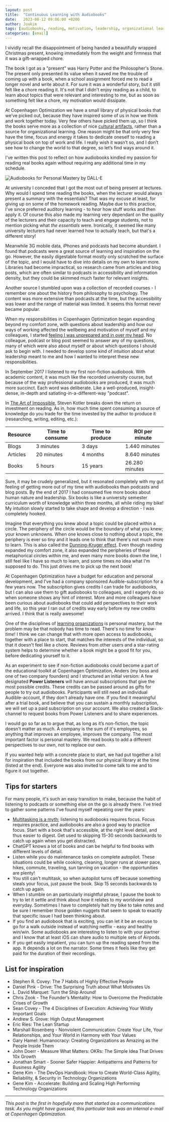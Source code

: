 ```yaml
---
layout: post
title:  "Continuous Learning with Audiobooks"
date:   2023-08-12 09:06:00 +0200
author: Joakim
tags: [audiobooks, reading, motivation, leadership, organizational learning, personal mastery, multitasking, podcasts, focus & concentration, employee development, copenhagen optimization, time management, learning organizations, cultural artifacts, impostor syndrome, dunning-kruger effect, professional development tools, human nature]
categories: [email]
--- 
```

I vividly recall the disappointment of being handed a beautifully wrapped Christmas present, knowing immediately from the weight and firmness that it was a gift-wrapped chore. 

The book I got as a "present" was Harry Potter and the Philosopher's Stone. The present only presented its value when it saved me the trouble of coming up with a book, when a school assignment forced me to read a longer novel and write about it. For sure it was a wonderful story, but it still felt like a chore reading it. It's not that I didn't enjoy reading as a child, to learn about topics that were relevant and interesting to me, but as soon as something felt like a chore, my motivation would dissipate.

At Copenhagen Optimization we have a small library of physical books that we’ve picked out, because they have inspired some of us in how we think and work together today. Very few others have picked them up, so I think the books serve more as a collection of nice [cultural artifacts](https://en.wikipedia.org/wiki/Cultural_artifact), rather than a source for organizational learning. One reason might be that only very few have the time, focus and energy it takes to dedicate oneself to reading a physical book on top of work and life. I really wish it wasn’t so, and I don’t see how to change the world to that degree, so let’s find ways around it.

I've written this post to reflect on how audiobooks kindled my passion for reading real books again without requiring any additional time in my schedule.

![Audiobooks for Personal Mastery by DALL-E](/assets/audiobooks.webp)

At university I conceded that I got the most out of being present at lectures. Why would I spend time reading the books, when the lecturer would always present a summary with the essentials? That was my excuse at least, for giving up on some of the homework reading. Maybe due to this practice, I've since preferred auditory learning - to _hear_ how stuff works and then apply it. Of course this also made my learning very dependant on the quality of the lecturers and their capacity to teach and engage students, not to mention picking what _the essentials_ were. Ironically, it seemed like many university lecturers had never learned how to actually teach, but that's a different story!

Meanwhile 3G mobile data, iPhones and podcasts had become abundant. I found that podcasts were a great source of learning and inspiration on the go. However, the easily digestable format mostly only scratched the surface of the topic, and I would have to dive into details on my own to learn more. Libraries had become impractical, so research came from articles and blog posts, which are often similar to podcasts in accessibility and information density, but they could be skimmed much faster for relevant insights.

Another source I stumbled upon was a collection of recorded courses - I remember one about the history from philosophy to psychology. The content was more extensive than podcasts at the time, but the accessibility was lower and the range of material was limited. It seems this format never became popular.

When my responsibilities in Copenhagen Optimization began expanding beyond my comfort zone, with questions about leadership and how our ways of working affected the wellbeing and motivation of myself and my colleagues, I started [feeling I was unprepared and in over my head](https://en.wikipedia.org/wiki/Impostor_syndrome). No colleague, podcast or blog post seemed to answer any of my questions, many of which were also about myself or about which questions I should ask to begin with. I needed to develop some kind of intuition about what leadership meant to me and how I wanted to interpret these new responsibilities.

In September 2017 I listened to my first non-fiction audiobook. With academic content, it was much like the recorded university course, but because of the way professional audiobooks are produced, it was much more succinct. Each word was deliberate. Like a well-produced, insight-dense, in-depth and satiating-in-a-different-way "podcast".

In [The Art of Impossible](https://www.amazon.com/Art-Impossible-Peak-Performance-Primer/dp/0062977539), Steven Kotler breaks down the return on investment on reading. As in, how much time spent consuming a source of knowledge do you trade for the time invested by the author to produce it (researching, writing, editing, etc.):

| Resource | Time to consume | Time to produce | ROI per minute |
| -------- | --------------- | --------------- | -------------- |
| Blogs    | 3 minutes       | 3 days          | 1.440 minutes  |
| Articles | 20 minutes      | 4 months        | 8.640 minutes  |
| Books    | 5 hours         | 15 years        | 26.280 minutes |

Sure, it may be crudely generalized, but it resonated completely with my gut feeling of getting more out of my time with audiobooks than podcasts and blog posts. By the end of 2017 I had consumed five more books about human nature and leadership. Six books is like a university semester curriculum worth of knowledge within three months, all while riding my bike! My intuition slowly started to take shape and develop a direction - I was completely hooked.

Imagine that everything you knew about a topic could be placed within a circle. The periphery of the circle would be the boundary of what you knew; your known unknowns. When one knows close to nothing about a topic, the periphery is ever so tiny and it leads one to think that there's not much more to learn. This is also called the [Dunning-Kruger effect](https://en.wikipedia.org/wiki/Dunning%E2%80%93Kruger_effect). Even though reading expanded my comfort zone, it also expanded the peripheries of these metaphorical circles within me, and even many more books down the line, I still feel like I have so much to learn, and some times no idea what I'm supposed to do. This just drives me to pick up the next book!

At Copenhagen Optimization have a budget for education and personal development, and I’ve had a company sponsored Audible-subscription for a few years now. The subscription gives credits I can trade for audiobooks, but I can also use them to gift audiobooks to colleagues, and I eagerly do so when someone shows any hint of interest. More and more colleagues have been curious about audiobooks that could add perspectives to their work and life, so this year I ran out of credits way early before my new credits arrived. I think that is really awesome!

One of the disciplines of [learning organizations](https://www.amazon.com/Fifth-Discipline-Practice-Learning-Organization/dp/0385517254) is personal mastery, but the problem may be that nobody has time to read. There's no time for _know-time_! I think we can change that with more open access to audiobooks, together with a place to start, that matches the interests of the individual, so that it doesn't feel like a chore. Reviews from other users and a star-rating system helps to determine whether a book might be a good fit for you, before dedicating yourself to it.

As an experiment to see if non-fiction audiobooks could become a part of the educational toolkit at Copenhagen Optimization, Anders (my boss and one of two company founders) and I structured an initial version: A few designated **Power Listeners** will have annual subscriptions that give the most possible credits. These credits can be passed around as gifts for people to try out audiobooks. Participants will still need an individual Audible-account, if they don't already have one. If you find it meaningful after a trial book, and believe that you can sustain a monthly subscription, we will set up a paid subscription on your account. We also created a Slack-channel to request books from Power Listeners and to share experiences.

I would go so far as to argue that, as long as it’s non-fiction, the topic doesn't matter as much. A company is the sum of it's employees, so anything that improves an employee, improves the company. The most important factor is personal mastery. We read books to add a different perspectives to our own, not to replace our own.

If you wanted help with a concrete place to start, we had put together a list for inspiration that included the books from our physical library at the time (listed at the end). Everyone was also invited to come talk to me and to figure it out together.

## Tips for starters

For many people, it's such an easy transition to make, because the habit of listening to podcasts or something else on the go is already there. I've tried to gather some patterns I've found myself repeating over the years:

- [Multitasking is a myth](https://jamesclear.com/multitasking-myth); listening to audiobooks requires focus. Focus requires practice, and audiobooks are also a good way to practice focus. Start with a book that's accessible, at the right level detail, and thus easier to digest. Get used to skipping 15-30 seconds backwards to catch up again when you get distracted.
- ChatGPT knows a lot of books and can be helpful to find books with different levels of detail.
- Listen while you do maintenance tasks on complete autopilot. These situations could be while cooking, cleaning, longer runs at slower pace, hikes, commute, traveling, sun tanning on vacation - the opportunities are plenty!
- You still can't multitask, so when autopilot turns off because something steals your focus, just pause the book. Skip 15 seconds backwards to catch up again.
- When I stumble on an particularly insightful phrase, I pause the book to try to let it settle and think about how it relates to my worldview and everyday. Sometimes I have to completely halt my bike to take notes and be sure I remember those golden nuggets that seem to speak to exactly that specific issue I had been thinking about.
- If you find an audiobook that is exciting, you can let it be an excuse to go for a walk outside instead of watching netflix - easy and healthy win/win. Some audiobooks are interesting to listen to with your partner and I know that at least iOS can share audio to multiple sets of Airpods.
- If you get easily impatient, you can turn up the reading speed from the app. It depends a lot on the narrator. Some times it feels like they get paid for the duration of their recordings.

## List for inspiration

- Stephen R. Covey: The 7 Habits of Highly Effective People
- Daniel Pink - Drive: The Surprising Truth about What Motivates Us
- L. David Marquet: Turn the Ship Around!
- Chris Zook - The Founder’s Mentality: How to Overcome the Predictable Crises of Growth
- Sean Covey - The 4 Disciplines of Execution: Achieving Your Wildly Important Goals
- Andrew S. Grove: High Output Management
- Eric Ries: The Lean Startup
- Marshall Rosenberg - Nonviolent Communication: Create Your Life, Your Relationships, and Your World in Harmony with Your Values
- Gary Hamel: Humanocracy: Creating Organizations as Amazing as the People Inside Them
- John Doerr - Measure What Matters: OKRs: The Simple Idea That Drives 10x Growth
- Jonathan Smart - Sooner Safer Happier: Antipatterns and Patterns for Business Agility
- Gene Kim - The DevOps Handbook: How to Create World-Class Agility, Reliability, & Security in Technology Organizations
- Gene Kim - Accelerate: Building and Scaling High Performing Technology Organizations

----

_This post is the first in hopefully more that started as a communications task. As you might have guessed, this particular task was an internal e-mail at Copenhagen Optimization._